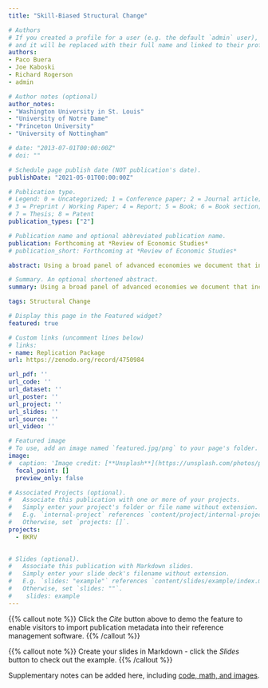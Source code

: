 ```yaml
---
title: "Skill-Biased Structural Change"

# Authors
# If you created a profile for a user (e.g. the default `admin` user), write the username (folder name) here 
# and it will be replaced with their full name and linked to their profile.
authors:
- Paco Buera
- Joe Kaboski
- Richard Rogerson
- admin

# Author notes (optional)
author_notes:
- "Washington University in St. Louis"
- "University of Notre Dame"
- "Princeton University"
- "University of Nottingham"

# date: "2013-07-01T00:00:00Z"
# doi: ""

# Schedule page publish date (NOT publication's date).
publishDate: "2021-05-01T00:00:00Z"

# Publication type.
# Legend: 0 = Uncategorized; 1 = Conference paper; 2 = Journal article;
# 3 = Preprint / Working Paper; 4 = Report; 5 = Book; 6 = Book section;
# 7 = Thesis; 8 = Patent
publication_types: ["2"]

# Publication name and optional abbreviated publication name.
publication: Forthcoming at *Review of Economic Studies*
# publication_short: Forthcoming at *Review of Economic Studies*

abstract: Using a broad panel of advanced economies we document that increases in GDP per capita are associated with a systematic shift in the composition of value added to sectors that are intensive in high-skill labor, a process we label as skill-biased structural change. It follows that further development in these economies leads to an increase in the relative demand for skilled labor. We develop a quantitative two-sector model of this process as a laboratory to assess the sources of the rise of the skill premium in the US and a set of ten other advanced economies, over the period 1977 to 2005. For the US, we find that the sector-specific skill neutral component of technical change accounts for 18-24% of the overall increase of the skill premium due to technical change, and that the mechanism through which this component of technical change affects the skill premium is via skill biased structural change.

# Summary. An optional shortened abstract.
summary: Using a broad panel of advanced economies we document that increases in GDP per capita are associated with a systematic shift in the composition of value added to sectors that are intensive in high-skill labor, a process we label as skill-biased structural change. It follows that further development in these economies leads to an increase in the relative demand for skilled labor. We develop a quantitative two-sector model of this process as a laboratory to assess the sources of the rise of the skill premium in the US and a set of ten other advanced economies, over the period 1977 to 2005. For the US, we find that the sector-specific skill neutral component of technical change accounts for 18-24% of the overall increase of the skill premium due to technical change, and that the mechanism through which this component of technical change affects the skill premium is via skill biased structural change.

tags: Structural Change

# Display this page in the Featured widget?
featured: true

# Custom links (uncomment lines below)
# links:
- name: Replication Package
url: https://zenodo.org/record/4750984

url_pdf: ''
url_code: ''
url_dataset: '' 
url_poster: ''
url_project: ''
url_slides: ''
url_source: ''
url_video: ''

# Featured image
# To use, add an image named `featured.jpg/png` to your page's folder. 
image:
#  caption: 'Image credit: [**Unsplash**](https://unsplash.com/photos/pLCdAaMFLTE)'
  focal_point: []
  preview_only: false

# Associated Projects (optional).
#   Associate this publication with one or more of your projects.
#   Simply enter your project's folder or file name without extension.
#   E.g. `internal-project` references `content/project/internal-project/index.md`.
#   Otherwise, set `projects: []`.
projects:
  - BKRV
    

# Slides (optional).
#   Associate this publication with Markdown slides.
#   Simply enter your slide deck's filename without extension.
#   E.g. `slides: "example"` references `content/slides/example/index.md`.
#   Otherwise, set `slides: ""`.
#    slides: example
---
```


{{% callout note %}}
Click the *Cite* button above to demo the feature to enable visitors to import publication metadata into their reference management software.
{{% /callout %}}

{{% callout note %}}
Create your slides in Markdown - click the *Slides* button to check out the example.
{{% /callout %}}

Supplementary notes can be added here, including [code, math, and images](https://wowchemy.com/docs/writing-markdown-latex/).

